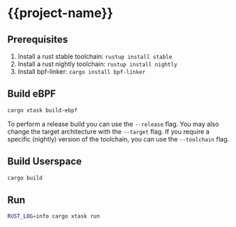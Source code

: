 # {{project-name}}

## Prerequisites

1. Install a rust stable toolchain: `rustup install stable`
1. Install a rust nightly toolchain: `rustup install nightly`
1. Install bpf-linker: `cargo install bpf-linker`

## Build eBPF

```bash
cargo xtask build-ebpf
```

To perform a release build you can use the `--release` flag.
You may also change the target architecture with the `--target` flag.
If you require a specific (nightly) version of the toolchain, you can use the `--toolchain` flag.

## Build Userspace

```bash
cargo build
```

## Run

```bash
RUST_LOG=info cargo xtask run
```
